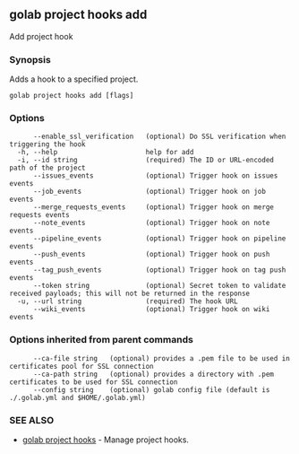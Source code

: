 ## golab project hooks add

Add project hook

### Synopsis


Adds a hook to a specified project.

```
golab project hooks add [flags]
```

### Options

```
      --enable_ssl_verification   (optional) Do SSL verification when triggering the hook
  -h, --help                      help for add
  -i, --id string                 (required) The ID or URL-encoded path of the project
      --issues_events             (optional) Trigger hook on issues events
      --job_events                (optional) Trigger hook on job events
      --merge_requests_events     (optional) Trigger hook on merge requests events
      --note_events               (optional) Trigger hook on note events
      --pipeline_events           (optional) Trigger hook on pipeline events
      --push_events               (optional) Trigger hook on push events
      --tag_push_events           (optional) Trigger hook on tag push events
      --token string              (optional) Secret token to validate received payloads; this will not be returned in the response
  -u, --url string                (required) The hook URL
      --wiki_events               (optional) Trigger hook on wiki events
```

### Options inherited from parent commands

```
      --ca-file string   (optional) provides a .pem file to be used in certificates pool for SSL connection
      --ca-path string   (optional) provides a directory with .pem certificates to be used for SSL connection
      --config string    (optional) golab config file (default is ./.golab.yml and $HOME/.golab.yml)
```

### SEE ALSO
* [golab project hooks](golab_project_hooks.md)	 - Manage project hooks.

